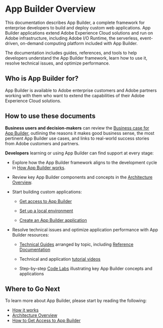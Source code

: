 # App Builder Overview

This documentation describes App Builder, a complete framework for enterprise developers to build and deploy custom web applications. App Builder applications extend Adobe Experience Cloud solutions and run on Adobe infrastructure, including Adobe I/O Runtime, the serverless, event-driven, on-demand computing platform included with App Builder.

The documentation includes guides, references, and tools to help developers understand the App Builder framework, learn how to use it, resolve technical issues, and optimize performance.

## Who is App Builder for?

App Builder is available to Adobe enterprise customers and Adobe partners working with them who want to extend the capabilities of their Adobe Experience Cloud solutions.

## How to use these documents

**Business users and decision-makers** can review the [Business case for App Builder](https://github.com/Patrick-Mulvanny/app-builder/blob/0f61b1e885d814f5093adf3a48a5aa1e7a2e0805/src/pages/overview/business-case.md), outlining the reasons it makes good business sense, the most pertinent App Builder use cases, and links to real-world success stories from Adobe customers and partners.

**Developers** learning or using App Builder can find support at every stage:

- Explore how the App Builder framework aligns to the development cycle in [How App Builder works](https://github.com/Patrick-Mulvanny/app-builder/blob/0f61b1e885d814f5093adf3a48a5aa1e7a2e0805/src/pages/overview/how_app-builder_works.md).

- Review key App Builder components and concepts in the [Architecture Overview](https://github.com/Patrick-Mulvanny/app-builder/blob/0f61b1e885d814f5093adf3a48a5aa1e7a2e0805/src/pages/guides/index.md).

- Start building custom applications:
  
  - [Get access to App Builder](https://github.com/Patrick-Mulvanny/app-builder/blob/0f61b1e885d814f5093adf3a48a5aa1e7a2e0805/src/pages/overview/getting_access.md)
  
  - [Set up a local environment](https://github.com/Patrick-Mulvanny/app-builder/blob/0f61b1e885d814f5093adf3a48a5aa1e7a2e0805/src/pages/getting_started/index.md)
  
  - [Create an App Builder application](https://github.com/Patrick-Mulvanny/app-builder/blob/0f61b1e885d814f5093adf3a48a5aa1e7a2e0805/src/pages/getting_started/first_app.md)

- Resolve technical issues and optimize application performance with App Builder resources:
  
  - [Technical Guides](https://github.com/Patrick-Mulvanny/app-builder/blob/0f61b1e885d814f5093adf3a48a5aa1e7a2e0805/src/pages/guides/index.md) arranged by topic, including [Reference Documentation](https://github.com/Patrick-Mulvanny/app-builder/blob/0f61b1e885d814f5093adf3a48a5aa1e7a2e0805/src/pages/guides/reference_documentation/index.md)
  
  - Technical and application [tutorial videos](https://github.com/Patrick-Mulvanny/app-builder/blob/0f61b1e885d814f5093adf3a48a5aa1e7a2e0805/src/pages/overview/dummy)
  
  - Step-by-step [Code Labs](https://github.com/Patrick-Mulvanny/app-builder/blob/0f61b1e885d814f5093adf3a48a5aa1e7a2e0805/src/pages/overview/dummy) illustrating key App Builder concepts and applications

## Where to Go Next

To learn more about App Builder, please start by reading the following:

- [How it works](https://github.com/Patrick-Mulvanny/app-builder/blob/0f61b1e885d814f5093adf3a48a5aa1e7a2e0805/src/pages/overview/how_app-builder_works.md)
- [Architecture Overview](https://github.com/Patrick-Mulvanny/app-builder/blob/0f61b1e885d814f5093adf3a48a5aa1e7a2e0805/src/pages/guides/index.md)
- [How to Get Access to App Builder](https://github.com/Patrick-Mulvanny/app-builder/blob/0f61b1e885d814f5093adf3a48a5aa1e7a2e0805/src/pages/overview/getting_access.md)
